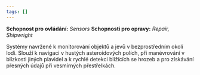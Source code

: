 ```yaml
---
tags: []
---
```

**Schopnost pro ovládání:** *Sensors*
**Schopnosti pro opravy:**  *Repair, Shipwright*

Systémy navržené k monitorování objektů a jevů v bezprostředním okolí lodi. Slouží k navigaci v hustých asteroidových polích, při manévrování v blízkosti jiných plavidel a k rychlé detekci blížících se hrozeb a pro získávání přesných údajů při vesmírných přestřelkách.